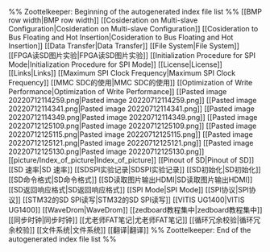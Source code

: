 %% Zoottelkeeper: Beginning of the autogenerated index file list  %%
 [[BMP row width|BMP row width]]
 [[Cosideration on Multi-slave Configuration|Cosideration on Multi-slave Configuration]]
 [[Cosideration to Bus Floating and Hot Insertion|Cosideration to Bus Floating and Hot Insertion]]
 [[Data Transfer|Data Transfer]]
 [[File System|File System]]
 [[FPGA读SD图片实验|FPGA读SD图片实验]]
 [[Initialization Procedure for SPI Mode|Initialization Procedure for SPI Mode]]
 [[License|License]]
 [[Links|Links]]
 [[Maximum SPI Clock Frequency|Maximum SPI Clock Frequency]]
 [[MMC SDC的使用|MMC SDC的使用]]
 [[Optimization of Write Performance|Optimization of Write Performance]]
 [[Pasted image 20220712114259.png|Pasted image 20220712114259.png]]
 [[Pasted image 20220712114341.png|Pasted image 20220712114341.png]]
 [[Pasted image 20220712114349.png|Pasted image 20220712114349.png]]
 [[Pasted image 20220712125109.png|Pasted image 20220712125109.png]]
 [[Pasted image 20220712125115.png|Pasted image 20220712125115.png]]
 [[Pasted image 20220712125121.png|Pasted image 20220712125121.png]]
 [[Pasted image 20220712125130.png|Pasted image 20220712125130.png]]
 [[picture/Index_of_picture|Index_of_picture]]
 [[Pinout of SD|Pinout of SD]]
 [[SD 速率|SD 速率]]
 [[SDSPI实验记录|SDSPI实验记录]]
 [[SD初始化|SD初始化]]
 [[SD命令格式|SD命令格式]]
 [[SD读取图片输出HDMI|SD读取图片输出HDMI]]
 [[SD返回响应格式|SD返回响应格式]]
 [[SPI Mode|SPI Mode]]
 [[SPI协议|SPI协议]]
 [[STM32的SD SPI读写|STM32的SD SPI读写]]
 [[VITIS UG1400|VITIS UG1400]]
 [[WaveDrom|WaveDrom]]
 [[zedboard教程集中|zedboard教程集中]]
 [[同步时钟|同步时钟]]
 [[尤老师FAT笔记|尤老师FAT笔记]]
 [[循环冗余校验|循环冗余校验]]
 [[文件系统|文件系统]]
 [[翻译|翻译]]
%% Zoottelkeeper: End of the autogenerated index file list  %%
